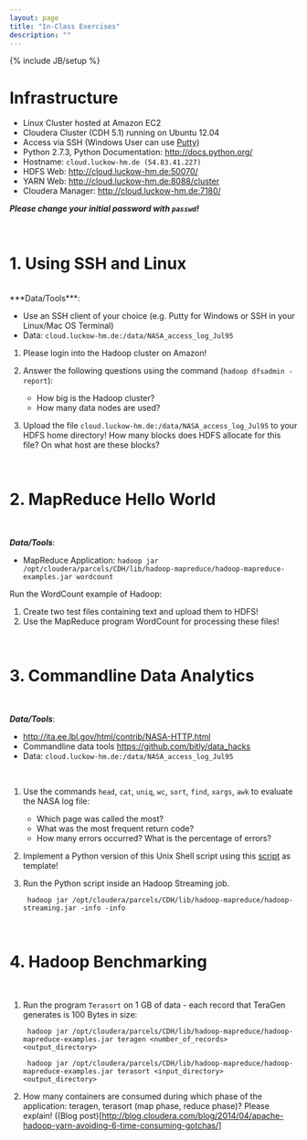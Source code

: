 ```yaml
---
layout: page
title: "In-Class Exercises"
description: ""
---
```

{% include JB/setup %}



# Infrastructure

* Linux Cluster hosted at Amazon EC2
* Cloudera Cluster (CDH 5.1) running on Ubuntu 12.04
* Access via SSH (Windows User can use [Putty](http://www.chiark.greenend.org.uk/~sgtatham/putty/download.html))
* Python 2.7.3, Python Documentation: <http://docs.python.org/>
* Hostname: `cloud.luckow-hm.de (54.83.41.227)`
* HDFS Web: <http://cloud.luckow-hm.de:50070/>
* YARN Web: <http://cloud.luckow-hm.de:8088/cluster>
* Cloudera Manager: <http://cloud.luckow-hm.de:7180/>

***Please change your initial password with `passwd`!***

<br/>

# 1. Using SSH and Linux
<br/>
***Data/Tools***:

* Use an SSH client of your choice (e.g. Putty for Windows or SSH in your Linux/Mac OS Terminal)
* Data: `cloud.luckow-hm.de:/data/NASA_access_log_Jul95`


1. Please login into the Hadoop cluster on Amazon!

1. Answer the following questions using the command (`hadoop dfsadmin -report`):
    * How big is the Hadoop cluster?
    * How many data nodes are used?
    		
1. Upload the file `cloud.luckow-hm.de:/data/NASA_access_log_Jul95` to your HDFS home directory! How many blocks does HDFS allocate for this file? On what host are these blocks?

<br/>

# 2. MapReduce Hello World

<br/>

***Data/Tools***:

* MapReduce Application: `hadoop jar /opt/cloudera/parcels/CDH/lib/hadoop-mapreduce/hadoop-mapreduce-examples.jar wordcount`

Run the WordCount example of Hadoop:

1. Create two test files containing text and upload them to HDFS!
1. Use the MapReduce program WordCount for processing these files!

<br/> 

# 3. Commandline Data Analytics

<br/>  

***Data/Tools***:

* <http://ita.ee.lbl.gov/html/contrib/NASA-HTTP.html>
* Commandline data tools <https://github.com/bitly/data_hacks>
* Data: `cloud.luckow-hm.de:/data/NASA_access_log_Jul95`

<br/> 

1. Use the commands `head`, `cat`, `uniq`, `wc`, `sort`, `find`, `xargs`, `awk` to evaluate the NASA log file:

    * Which page was called the most?
    * What was the most frequent return code?
    * How many errors occurred? What is the percentage of errors?
    
 
2. Implement a Python version of this Unix Shell script using this [script](src/map_reduce.py) as template!


3. Run the Python script inside an Hadoop Streaming job.

        hadoop jar /opt/cloudera/parcels/CDH/lib/hadoop-mapreduce/hadoop-streaming.jar -info -info

<br/>

# 4. Hadoop Benchmarking

<br/>  

1. Run the program `Terasort` on 1 GB of data - each record that TeraGen generates is 100 Bytes in size:

        hadoop jar /opt/cloudera/parcels/CDH/lib/hadoop-mapreduce/hadoop-mapreduce-examples.jar teragen <number_of_records> <output_directory>

        hadoop jar /opt/cloudera/parcels/CDH/lib/hadoop-mapreduce/hadoop-mapreduce-examples.jar terasort <input_directory> <output_directory>

1. How many containers are consumed during which phase of the application: teragen, terasort (map phase, reduce phase)? Please explain! ((Blog post)[http://blog.cloudera.com/blog/2014/04/apache-hadoop-yarn-avoiding-6-time-consuming-gotchas/]
